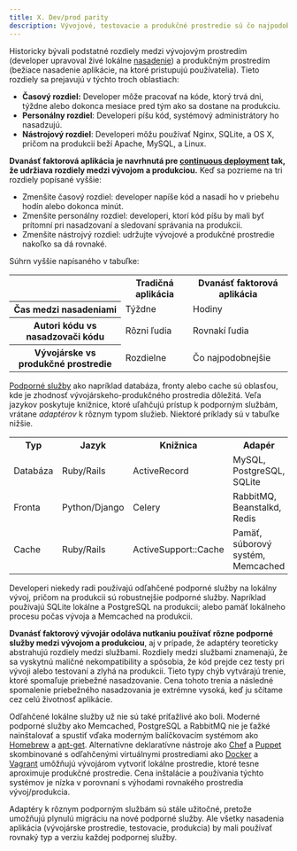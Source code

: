 ```yaml
---
title: X. Dev/prod parity
description: Vývojové, testovacie a produkčné prostredie sú čo najpodobnejšie ako sa dá
---
```

Historicky bývali podstatné rozdiely medzi vývojovým prostredím (developer upravoval živé lokálne [nasadenie](./codebase)) a produkčným prostredím (bežiace nasadenie aplikácie, na ktoré pristupujú používatelia). Tieto rozdiely sa prejavujú v týchto troch oblastiach:

* **Časový rozdiel:** Developer môže pracovať na kóde, ktorý trvá dni, týždne alebo dokonca mesiace pred tým ako sa dostane na produkciu.
* **Personálny rozdiel**: Developeri píšu kód, systémový administrátory ho nasadzujú.
* **Nástrojový rozdiel**: Developeri môžu používať Nginx, SQLite, a OS X, pričom na produkcii beží Apache, MySQL, a Linux.

**Dvanásť faktorová aplikácia je navrhnutá pre [continuous deployment](http://avc.com/2011/02/continuous-deployment/) tak, že udržiava rozdiely medzi vývojom a produkciou.**  Keď sa pozrieme na tri rozdiely popísané vyššie:

* Zmenšite časový rozdiel: developer napíše kód a nasadí ho v priebehu hodín alebo dokonca minút.
* Zmenšite personálny rozdiel: developeri, ktorí kód píšu by mali byť prítomní pri nasadzovaní a sledovaní správania na produkcii.
* Zmenšite nástrojvý rozdiel: udržujte vývojové a produkčné prostredie nakoľko sa dá rovnaké.

Súhrn vyššie napísaného v tabuľke:
 
<table>
  <tr>
    <th></th>
    <th>Tradičná aplikácia</th>
    <th>Dvanásť faktorová aplikácia</th>
  </tr>
  <tr>
    <th>Čas medzi nasadeniami</th>
    <td>Týždne</td>
    <td>Hodiny</td>
  </tr>
  <tr>
    <th>Autori kódu vs nasadzovači kódu</th>
    <td>Rôzni ľudia</td>
    <td>Rovnakí ľudia</td>
  </tr>
  <tr>
    <th>Vývojárske vs produkčné prostredie</th>
    <td>Rozdielne</td>
    <td>Čo najpodobnejšie</td>
  </tr>
</table>

[Podporné služby](./backing-services) ako napríklad databáza, fronty alebo cache sú oblasťou, kde je zhodnosť vývojárskeho-produkčného prostredia dôležitá.  Veľa jazykov poskytuje knižnice, ktoré uľahčujú prístup k podporným službám, vrátane *adaptérov* k rôznym typom služieb.  Niektoré príklady sú v tabuľke nižšie.

<table>
  <tr>
    <th>Typ</th>
    <th>Jazyk</th>
    <th>Knižnica</th>
    <th>Adapér</th>
  </tr>
  <tr>
    <td>Databáza</td>
    <td>Ruby/Rails</td>
    <td>ActiveRecord</td>
    <td>MySQL, PostgreSQL, SQLite</td>
  </tr>
  <tr>
    <td>Fronta</td>
    <td>Python/Django</td>
    <td>Celery</td>
    <td>RabbitMQ, Beanstalkd, Redis</td>
  </tr>
  <tr>
    <td>Cache</td>
    <td>Ruby/Rails</td>
    <td>ActiveSupport::Cache</td>
    <td>Pamäť, súborový systém, Memcached</td>
  </tr>
</table>

Developeri niekedy radi používajú odľahčené podporné služby na lokálny vývoj, pričom na produkcii sú robustnejšie podporné služby.  Napríklad používajú SQLite lokálne a PostgreSQL na produkcii; alebo pamäť lokálneho procesu počas vývoja a Memcached na produkcii.

**Dvanásť faktorový vývojár odoláva nutkaniu používať rôzne podporné služby medzi vývojom a produkciou**, aj v prípade, že adaptéry teoreticky abstrahujú rozdiely medzi službami. Rozdiely medzi službami znamenajú, že sa vyskytnú maličné nekompatibility a spôsobia, že kód prejde cez testy pri vývoji alebo testovaní a zlyhá na produkcii. Tieto typy chýb vytvárajú trenie, ktoré spomaľuje priebežné nasadzovanie.  Cena tohoto trenia a následné spomalenie priebežného nasadzovania je extrémne vysoká, keď ju sčítame cez celú životnosť aplikácie.

Odľahčené lokálne služby už nie sú také príťažlivé ako boli. Moderné podporné služby ako Memcached, PostgreSQL a RabbitMQ nie je ťažké nainštalovať a spustiť vďaka moderným balíčkovacím systémom ako [Homebrew](http://mxcl.github.com/homebrew/) a [apt-get](https://help.ubuntu.com/community/AptGet/Howto).  Alternatívne deklaratívne nástroje ako [Chef](http://www.opscode.com/chef/) a [Puppet](http://docs.puppetlabs.com/) skombinované s odľahčenými virtuálnymi prostrediami ako [Docker](https://www.docker.com/) a [Vagrant](http://vagrantup.com/) umôžňujú vývojárom vytvoriť lokálne prostredie, ktoré tesne aproximuje produkčné prostredie. Cena inštalácie a používania týchto systémov je nízka v porovnaní s výhodami rovnakého prostredia vývoj/produkcia.

Adaptéry k rôznym podporným službám sú stále užitočné, pretože umožňujú plynulú migráciu na nové podporné služby. Ale všetky nasadenia aplikácia (vývojárske prostredie, testovacie, produkcia) by mali používať rovnaký typ a verziu každej podpornej služby.
